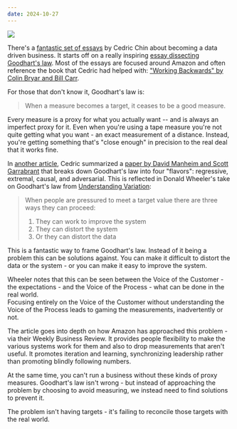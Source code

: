 ```yaml
---
date: 2024-10-27
---
```


![](https://media.giphy.com/media/N2QQfEMAogAEQhJlkw/giphy.gif)

There's a [fantastic set of essays][1] by Cedric Chin about becoming a
data driven business.  It starts off on a really inspiring
[essay dissecting Goodhart's law][2].  Most of the essays are focused
around Amazon and often reference the book that Cedric had helped with:
["Working Backwards" by Colin Bryar and Bill Carr][3].

For those that don't know it, Goodhart's law is:

> When a measure becomes a target, it ceases to be a good measure.

Every measure is a proxy for what you actually want -- and is always an
imperfect proxy for it.  Even when you're using a tape measure you're not
quite getting what you want - an exact measurement of a distance.  Instead,
you're getting something that's "close enough" in precision to the real
deal that it works fine.

In [another article][4], Cedric summarized a [paper by David Manheim and Scott Garrabrant][5]
that breaks down Goodhart's law into four "flavors": regressive, extremal,
causal, and adversarial. This is reflected in Donald Wheeler's take on Goodhart's
law from [Understanding Variation][6]:

> When people are pressured to meet a target value there are three ways they can proceed:
>
> 1) They can work to improve the system
> 2) They can distort the system
> 3) Or they can distort the data

This is a fantastic way to frame Goodhart's law.  Instead of it being a
problem this can be solutions against.  You can make it difficult to distort
the data or the system - or you can make it easy to improve the system.

Wheeler notes that this can be seen between the Voice of the Customer - the
expectations - and the Voice of the Process - what can be done in the real world.  
Focusing entirely on the Voice of the Customer without understanding the
Voice of the Process leads to gaming the measurements, inadvertently or not.

The article goes into depth on how Amazon has approached this problem - via their
Weekly Business Review.  It provides people flexibility to make the various systems
work for them and also to drop measurements that aren't useful.  It promotes
iteration and learning, synchronizing leadership rather than promoting
blindly following numbers.

At the same time, you can't run a business without these kinds of proxy measures.
Goodhart's law isn't wrong - but instead of approaching the problem by choosing
to avoid measuring, we instead need to find solutions to prevent it.

The problem isn't having targets - it's failing to reconcile those
targets with the real world.


[1]: https://commoncog.com/becoming-data-driven-in-business/
[2]: https://commoncog.com/goodharts-law-not-useful/
[3]: https://www.goodreads.com/book/show/53138083
[4]: https://www.holistics.io/blog/four-types-goodharts-law/?ref=commoncog.com
[5]: https://arxiv.org/abs/1803.04585?ref=commoncog.com
[6]: https://www.goodreads.com/book/show/63859
